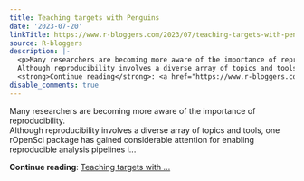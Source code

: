 ```yaml
---
title: Teaching targets with Penguins
date: '2023-07-20'
linkTitle: https://www.r-bloggers.com/2023/07/teaching-targets-with-penguins/
source: R-bloggers
description: |-
  <p>Many researchers are becoming more aware of the importance of reproducibility.<br />
  Although reproducibility involves a diverse array of topics and tools, one rOpenSci package has gained considerable attention for enabling reproducible analysis pipelines i...</p>
  <strong>Continue reading</strong>: <a href="https://www.r-bloggers.com/2023/07/teaching-targets-with-penguins/">Teaching targets with ...
disable_comments: true
---
```

<p>Many researchers are becoming more aware of the importance of reproducibility.<br />
Although reproducibility involves a diverse array of topics and tools, one rOpenSci package has gained considerable attention for enabling reproducible analysis pipelines i...</p>
<strong>Continue reading</strong>: <a href="https://www.r-bloggers.com/2023/07/teaching-targets-with-penguins/">Teaching targets with ...
